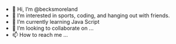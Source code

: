 - 👋 Hi, I’m @becksmoreland
- 👀 I’m interested in sports, coding, and hanging out with friends.
- 🌱 I’m currently learning Java Script
- 💞️ I’m looking to collaborate on ...
- 📫 How to reach me ...

<!---
becksmoreland/becksmoreland is a ✨ special ✨ repository because its `README.md` (this file) appears on your GitHub profile.
You can click the Preview link to take a look at your changes.
--->

